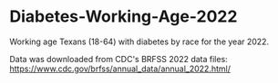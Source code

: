 # Diabetes-Working-Age-2022
Working age Texans (18-64) with diabetes by race for the year 2022.

Data was downloaded from CDC's BRFSS 2022 data files: <https://www.cdc.gov/brfss/annual_data/annual_2022.html/>
